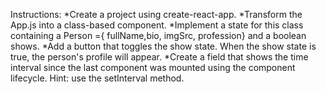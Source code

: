 Instructions:
*Create a project using create-react-app.
*Transform the App.js into a class-based component.
*Implement a state for this class containing a Person ={ fullName,bio, imgSrc, profession} and a boolean shows.
*Add a button that toggles the show state. When the show state is true, the person's profile will appear.
*Create a field that shows the time interval since the last component was mounted using the component lifecycle.
   Hint: use the setInterval method.